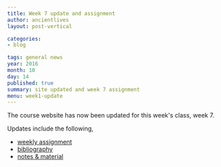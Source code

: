 ```yaml
---
title: Week 7 update and assignment
author: ancientlives
layout: post-vertical

categories:
- blog

tags: general news
year: 2016
month: 10
day: 14
published: true
summary: site updated and week 7 assignment
menu: week1-update
---
```


The course website has now been updated for this week's class, week 7.

Updates include the following,

* [weekly assignment](/weekly_assignment)
* [bibliography](/bibliography)
* [notes & material](/notes)
